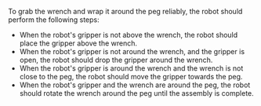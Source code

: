 To grab the wrench and wrap it around the peg reliably, the robot should perform the following steps:
- When the robot's gripper is not above the wrench, the robot should place the gripper above the wrench.
- When the robot's gripper is not around the wrench, and the gripper is open, the robot should drop the gripper around the wrench.
- When the robot's gripper is around the wrench and the wrench is not close to the peg, the robot should move the gripper towards the peg.
- When the robot's gripper and the wrench are around the peg, the robot should rotate the wrench around the peg until the assembly is complete.